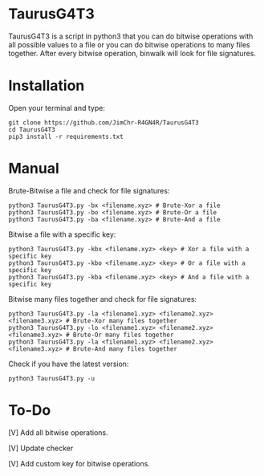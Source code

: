 # TaurusG4T3
TaurusG4T3 is a script in python3 that you can do bitwise operations with all possible values to a file or you can do bitwise operations to many files together. 
After every bitwise operation, binwalk will look for file signatures.


# Installation
Open your terminal and type:
```
git clone https://github.com/JimChr-R4GN4R/TaurusG4T3
cd TaurusG4T3
pip3 install -r requirements.txt
```



# Manual
Brute-Bitwise a file and check for file signatures:
```
python3 TaurusG4T3.py -bx <filename.xyz> # Brute-Xor a file
python3 TaurusG4T3.py -bo <filename.xyz> # Brute-Or a file
python3 TaurusG4T3.py -ba <filename.xyz> # Brute-And a file
```

Bitwise a file with a specific key:
```
python3 TaurusG4T3.py -kbx <filename.xyz> <key> # Xor a file with a specific key
python3 TaurusG4T3.py -kbo <filename.xyz> <key> # Or a file with a specific key
python3 TaurusG4T3.py -kba <filename.xyz> <key> # And a file with a specific key
```

Bitwise many files together and check for file signatures:
```
python3 TaurusG4T3.py -la <filename1.xyz> <filename2.xyz> <filename3.xyz> # Brute-Xor many files together
python3 TaurusG4T3.py -lo <filename1.xyz> <filename2.xyz> <filename3.xyz> # Brute-Or many files together
python3 TaurusG4T3.py -la <filename1.xyz> <filename2.xyz> <filename3.xyz> # Brute-And many files together
```


Check if you have the latest version:
```
python3 TaurusG4T3.py -u
```

# To-Do
[V] Add all bitwise operations.

[V] Update checker

[V] Add custom key for bitwise operations.
